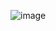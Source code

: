 ![image](https://github.com/nsinorov/Web-Development-Bootcamp-/assets/45227327/a331317f-d480-432d-b5af-1bc4c5879660)


